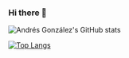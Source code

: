 ### Hi there 👋

![Andrés González's GitHub stats](https://github-readme-stats.vercel.app/api?username=andresgonzalez5&show_icons=true&theme=radical&count_private=true)


[![Top Langs](https://github-readme-stats.vercel.app/api/top-langs/?username=andresgonzalez5&layout=compact&theme=radical)](https://github.com/anuraghazra/github-readme-stats)


<!--
**AndresGonzalez5/AndresGonzalez5** is a ✨ _special_ ✨ repository because its `README.md` (this file) appears on your GitHub profile.

Here are some ideas to get you started:

- 🔭 I’m currently working on ...
- 🌱 I’m currently learning ...
- 👯 I’m looking to collaborate on ...
- 🤔 I’m looking for help with ...
- 💬 Ask me about ...
- 📫 How to reach me: ...
- 😄 Pronouns: ...
- ⚡ Fun fact: ...
-->
